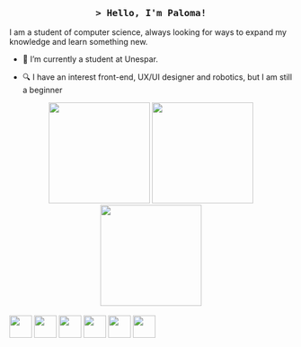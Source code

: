 <h3 align="center">
        <samp>&gt; Hello, I'm
                <b><a target="_blank">Paloma!</a></b>
        </samp>
</h3>

I am a student of computer science, always looking for ways to expand my knowledge and learn something new.


- 📖 I’m currently a student at Unespar.

- 🔍 I have an interest front-end, UX/UI designer and robotics, but I am still a beginner



<div align="center">
    <img loading="lazy" height="180em" src="https://github-readme-stats.vercel.app/api?username=palomac1&theme=radical&hide_border=true&include_all_commits=true&count_private=false"/>
    <img loading="lazy" height="180em" src="https://github-readme-streak-stats.herokuapp.com/?user=palomac1&theme=radical&hide_border=true"/>
    <img loading="lazy" height="180em" src="https://github-readme-stats.vercel.app/api/top-langs/?username=palomac1&theme=radical&hide_border=true&include_all_commits=true&count_private=false&layout=compact"/>
</div>

<div style="display: inline_block"><br>
    <img loading="lazy" src="https://cdn.jsdelivr.net/gh/devicons/devicon/icons/java/java-original.svg" width="40" height="40"/>
    <img loading="lazy" src="https://cdn.jsdelivr.net/gh/devicons/devicon/icons/css3/css3-original.svg" width="40" height="40"/>
    <img loading="lazy" src="https://cdn.jsdelivr.net/gh/devicons/devicon/icons/csharp/csharp-original.svg" width="40" height="40"/>
    <img loading="lazy" src="https://cdn.jsdelivr.net/gh/devicons/devicon/icons/php/php-original.svg" width="40" height="40"/>
    <img loading="lazy" src="https://cdn.jsdelivr.net/gh/devicons/devicon/icons/wordpress/wordpress-original.svg" width="40" height="40"/>
    <img loading="lazy" src="https://cdn.jsdelivr.net/gh/devicons/devicon/icons/mysql/mysql-original.svg" width="40" height="40"/>
</div>



